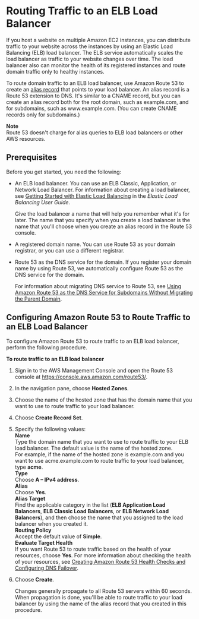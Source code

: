 # Routing Traffic to an ELB Load Balancer<a name="routing-to-elb-load-balancer"></a>

If you host a website on multiple Amazon EC2 instances, you can distribute traffic to your website across the instances by using an Elastic Load Balancing \(ELB\) load balancer\. The ELB service automatically scales the load balancer as traffic to your website changes over time\. The load balancer also can monitor the health of its registered instances and route domain traffic only to healthy instances\. 

To route domain traffic to an ELB load balancer, use Amazon Route 53 to create an [alias record](http://docs.aws.amazon.com/Route53/latest/DeveloperGuide/resource-record-sets-choosing-alias-non-alias.html) that points to your load balancer\. An alias record is a Route 53 extension to DNS\. It's similar to a CNAME record, but you can create an alias record both for the root domain, such as example\.com, and for subdomains, such as www\.example\.com\. \(You can create CNAME records only for subdomains\.\) 

**Note**  
Route 53 doesn't charge for alias queries to ELB load balancers or other AWS resources\.

## Prerequisites<a name="routing-to-elb-load-balancer-prereqs"></a>

Before you get started, you need the following:

+ An ELB load balancer\. You can use an ELB Classic, Application, or Network Load Balancer\. For information about creating a load balancer, see [Getting Started with Elastic Load Balancing](http://docs.aws.amazon.com/elasticloadbalancing/latest/userguide/load-balancer-getting-started.html) in the *Elastic Load Balancing User Guide*\.

  Give the load balancer a name that will help you remember what it's for later\. The name that you specify when you create a load balancer is the name that you'll choose when you create an alias record in the Route 53 console\.

+ A registered domain name\. You can use Route 53 as your domain registrar, or you can use a different registrar\.

+ Route 53 as the DNS service for the domain\. If you register your domain name by using Route 53, we automatically configure Route 53 as the DNS service for the domain\. 

  For information about migrating DNS service to Route 53, see [Using Amazon Route 53 as the DNS Service for Subdomains Without Migrating the Parent Domain](creating-migrating.md)\.

## Configuring Amazon Route 53 to Route Traffic to an ELB Load Balancer<a name="routing-to-elb-load-balancer-configuring"></a>

To configure Amazon Route 53 to route traffic to an ELB load balancer, perform the following procedure\.

**To route traffic to an ELB load balancer**

1. Sign in to the AWS Management Console and open the Route 53 console at [https://console\.aws\.amazon\.com/route53/](https://console.aws.amazon.com/route53/)\.

1. In the navigation pane, choose **Hosted Zones**\.

1. Choose the name of the hosted zone that has the domain name that you want to use to route traffic to your load balancer\.

1. Choose **Create Record Set**\.

1. Specify the following values:  
**Name**  
Type the domain name that you want to use to route traffic to your ELB load balancer\. The default value is the name of the hosted zone\.  
For example, if the name of the hosted zone is example\.com and you want to use acme\.example\.com to route traffic to your load balancer, type **acme**\.  
**Type**  
Choose **A – IPv4 address**\.  
**Alias**  
Choose **Yes**\.  
**Alias Target**  
Find the applicable category in the list \(**ELB Application Load Balancers**, **ELB Classic Load Balancers**, or **ELB Network Load Balancers**\), and then choose the name that you assigned to the load balancer when you created it\.  
**Routing Policy**  
Accept the default value of **Simple**\.  
**Evaluate Target Health**  
If you want Route 53 to route traffic based on the health of your resources, choose **Yes**\. For more information about checking the health of your resources, see [Creating Amazon Route 53 Health Checks and Configuring DNS Failover](dns-failover.md)\.

1. Choose **Create**\.

   Changes generally propagate to all Route 53 servers within 60 seconds\. When propagation is done, you'll be able to route traffic to your load balancer by using the name of the alias record that you created in this procedure\. 